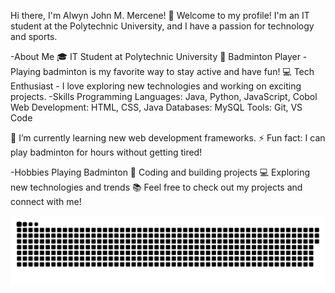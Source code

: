 

Hi there, I'm Alwyn John M. Mercene! 👋
Welcome to my profile! I'm an IT student at the Polytechnic University, and I have a passion for technology and sports.

-About Me
🎓 IT Student at Polytechnic University
🏸 Badminton Player - Playing badminton is my favorite way to stay active and have fun!
💻 Tech Enthusiast - I love exploring new technologies and working on exciting projects.
-Skills
Programming Languages: Java, Python, JavaScript, Cobol
Web Development: HTML, CSS, Java
Databases: MySQL
Tools: Git, VS Code

🌱 I’m currently learning new web development frameworks.
⚡ Fun fact: I can play badminton for hours without getting tired!

-Hobbies
Playing Badminton 🏸
Coding and building projects 💻
Exploring new technologies and trends 📚
Feel free to check out my projects and connect with me!


![GitHub Snake](./ASSETS/github-snake.svg)

